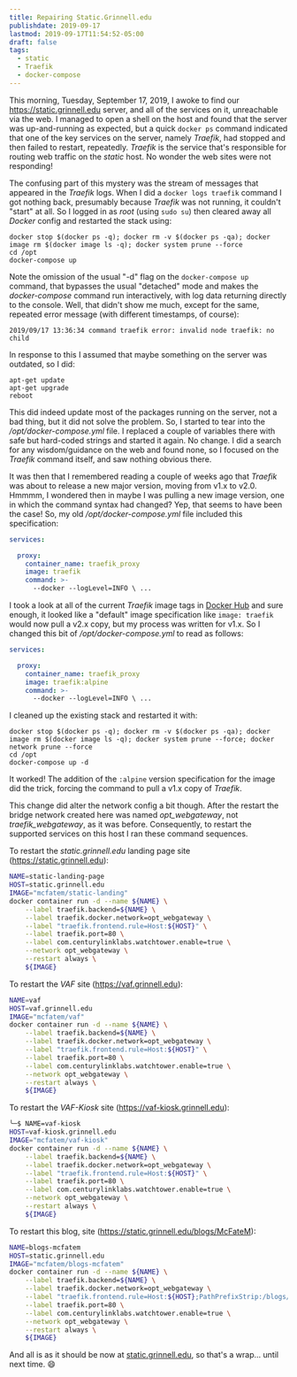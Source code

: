 ```yaml
---
title: Repairing Static.Grinnell.edu
publishdate: 2019-09-17
lastmod: 2019-09-17T11:54:52-05:00
draft: false
tags:
  - static
  - Traefik
  - docker-compose
---
```


This morning, Tuesday, September 17, 2019, I awoke to find our https://static.grinnell.edu server, and all of the services on it, unreachable via the web.  I managed to open a shell on the host and found that the server was up-and-running as expected, but a quick `docker ps` command indicated that one of the key services on the server, namely _Traefik_, had stopped and then failed to restart, repeatedly.  _Traefik_ is the service that's responsible for routing web traffic on the _static_ host. No wonder the web sites were not responding!  

The confusing part of this mystery was the stream of messages that appeared in the _Traefik_ logs. When I did a `docker logs traefik` command I got nothing back, presumably because _Traefik_ was not running, it couldn't "start" at all.  So I logged in as _root_ (using `sudo su`) then cleared away all _Docker_ config and restarted the stack using:

```
docker stop $(docker ps -q); docker rm -v $(docker ps -qa); docker image rm $(docker image ls -q); docker system prune --force
cd /opt
docker-compose up
```

Note the omission of the usual "-d" flag on the `docker-compose up` command, that bypasses the usual "detached" mode and makes the _docker-compose_ command run interactively, with log data returning directly to the console.  Well, that didn't show me much, except for the same, repeated error message (with different timestamps, of course):

```
2019/09/17 13:36:34 command traefik error: invalid node traefik: no child
```

In response to this I assumed that maybe something on the server was outdated, so I did:

```
apt-get update
apt-get upgrade
reboot
```

This did indeed update most of the packages running on the server, not a bad thing, but it did not solve the problem.  So, I started to tear into the _/opt/docker-compose.yml_ file.  I replaced a couple of variables there with safe but hard-coded strings and started it again.  No change.  I did a search for any wisdom/guidance on the web and found none, so I focused on the _Traefik_ command itself, and saw nothing obvious there.

It was then that I remembered reading a couple of weeks ago that _Traefik_ was about to release a new major version, moving from v1.x to v2.0.  Hmmmm, I wondered then in maybe I was pulling a new image version, one in which the command syntax had changed?  Yep, that seems to have been the case!  So, my old _/opt/docker-compose.yml_ file included this specification:

```yaml
services:

  proxy:
    container_name: traefik_proxy
    image: traefik
    command: >-
      --docker --logLevel=INFO \ ...
```

I took a look at all of the current _Traefik_ image tags in [Docker Hub](https://hub.docker.com/_/traefik) and sure enough, it looked like a "default" image specification like `image: traefik` would now pull a v2.x copy, but my process was written for v1.x.  So I changed this bit of _/opt/docker-compose.yml_ to read as follows:

```yaml
services:

  proxy:
    container_name: traefik_proxy
    image: traefik:alpine
    command: >-
      --docker --logLevel=INFO \ ...
```

I cleaned up the existing stack and restarted it with:

```
docker stop $(docker ps -q); docker rm -v $(docker ps -qa); docker image rm $(docker image ls -q); docker system prune --force; docker network prune --force
cd /opt
docker-compose up -d
```

It worked!  The addition of the `:alpine` version specification for the image did the trick, forcing the command to pull a v1.x copy of _Traefik_.

This change did alter the network config a bit though. After the restart the bridge network created here was named _opt\_webgateway_, not _traefik\_webgateway_, as it was before. Consequently, to restart the supported services on this host I ran these command sequences.

To restart the _static.grinnell.edu_ landing page site (https://static.grinnell.edu):

```bash
NAME=static-landing-page
HOST=static.grinnell.edu
IMAGE="mcfatem/static-landing"
docker container run -d --name ${NAME} \
    --label traefik.backend=${NAME} \
    --label traefik.docker.network=opt_webgateway \
    --label "traefik.frontend.rule=Host:${HOST}" \
    --label traefik.port=80 \
    --label com.centurylinklabs.watchtower.enable=true \
    --network opt_webgateway \
    --restart always \
    ${IMAGE}
```

To restart the _VAF_ site (https://vaf.grinnell.edu):

```bash
NAME=vaf
HOST=vaf.grinnell.edu
IMAGE="mcfatem/vaf"
docker container run -d --name ${NAME} \
    --label traefik.backend=${NAME} \
    --label traefik.docker.network=opt_webgateway \
    --label "traefik.frontend.rule=Host:${HOST}" \
    --label traefik.port=80 \
    --label com.centurylinklabs.watchtower.enable=true \
    --network opt_webgateway \
    --restart always \
    ${IMAGE}
```

To restart the _VAF-Kiosk_ site (https://vaf-kiosk.grinnell.edu):

```bash
╰─$ NAME=vaf-kiosk
HOST=vaf-kiosk.grinnell.edu
IMAGE="mcfatem/vaf-kiosk"
docker container run -d --name ${NAME} \
    --label traefik.backend=${NAME} \
    --label traefik.docker.network=opt_webgateway \
    --label "traefik.frontend.rule=Host:${HOST}" \
    --label traefik.port=80 \
    --label com.centurylinklabs.watchtower.enable=true \
    --network opt_webgateway \
    --restart always \
    ${IMAGE}
```

To restart this blog, site (https://static.grinnell.edu/blogs/McFateM):

```bash
NAME=blogs-mcfatem
HOST=static.grinnell.edu
IMAGE="mcfatem/blogs-mcfatem"
docker container run -d --name ${NAME} \
    --label traefik.backend=${NAME} \
    --label traefik.docker.network=opt_webgateway \
    --label "traefik.frontend.rule=Host:${HOST};PathPrefixStrip:/blogs/McFateM" \
    --label traefik.port=80 \
    --label com.centurylinklabs.watchtower.enable=true \
    --network opt_webgateway \
    --restart always \
    ${IMAGE}
```

And all is as it should be now at [static.grinnell.edu](https://static.grinnell.edu), so that's a wrap... until next time.  :smile:
